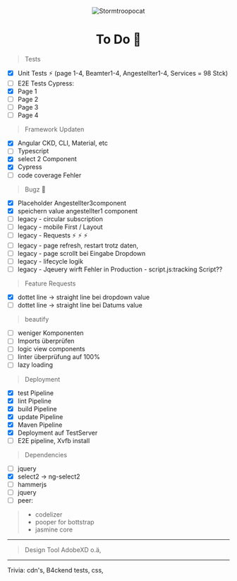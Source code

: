 <span style="text-align: center">

![Stormtroopocat](https://octodex.github.com/images/nyantocat.gif "The Nyan")

</span>
<h1 style="text-align: center" >To Do &#128058;</h1>

> Tests

- [x]   Unit Tests :zap: (page 1-4, Beamter1-4, Angestellter1-4, Services = 98 Stck)
- [ ]   E2E Tests Cypress:
  - [x]   Page 1
  - [ ]   Page 2
  - [ ]   Page 3
  - [ ]   Page 4

> Framework Updaten

- [x] Angular CKD, CLI, Material, etc
- [ ] Typescript
- [x] select 2 Component
- [x] Cypress
- [ ] code coverage Fehler

> Bugz :bug:

- [x] Placeholder Angestellter3component
- [x] speichern value angestellter1 component
- [ ] legacy - circular subscription
- [ ] legacy - mobile First / Layout
- [ ] legacy - Requests :zap: :zap: :zap:
- [ ] legacy - page refresh, restart trotz daten, 
- [ ] legacy - page scrollt bei Eingabe Dropdown
- [ ] legacy - lifecycle logik
- [ ] legacy - Jqeuery wirft Fehler in Production - script.js:tracking Script??

> Feature Requests

- [x] dottet line -> straight line bei dropdown value
- [ ] dottet line -> straight line bei Datums value

> beautify

- [ ] weniger Komponenten
- [ ] Imports überprüfen
- [ ] logic view components
- [ ] linter überprüfung auf 100% 
- [ ] lazy loading

> Deployment

- [x] test Pipeline
- [x] lint Pipeline
- [x] build Pipeline
- [x] update Pipeline
- [x] Maven Pipeline
- [x] Deployment auf TestServer
- [ ] E2E pipeline, Xvfb install

> Dependencies

- [ ] jquery
- [x] select2 -> ng-select2
- [ ] hammerjs
- [ ] jquery
- [ ] peer:

> - codelizer
> - pooper for bottstrap
> - jasmine core
----
> Design Tool AdobeXD o.ä,
---
Trivia:
cdn's, B4ckend tests, css,

